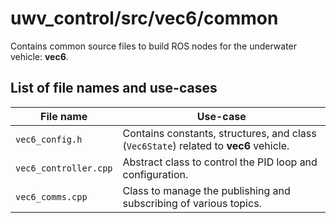 # uwv_control/src/vec6/common

Contains common source files to build ROS nodes for the underwater vehicle: **vec6**.

## List of file names and use-cases

| File name | Use-case |
| --- | --- |
| `vec6_config.h` |  Contains constants, structures, and class (`Vec6State`) related to **vec6** vehicle. |
| `vec6_controller.cpp` | Abstract class to control the PID loop and configuration. |
| `vec6_comms.cpp` | Class to manage the publishing and subscribing of various topics. |